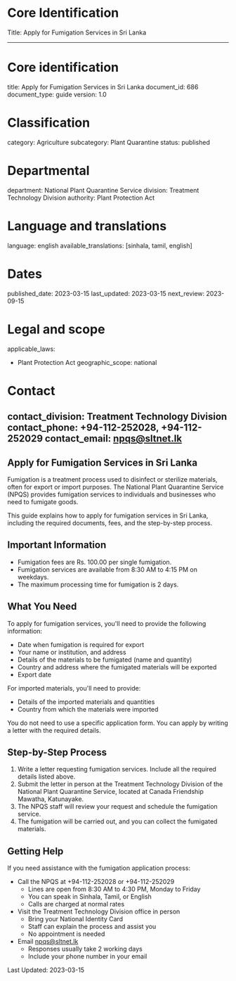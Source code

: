 # Core Identification
Title: Apply for Fumigation Services in Sri Lanka

---
# Core identification
title: Apply for Fumigation Services in Sri Lanka
document_id: 686
document_type: guide
version: 1.0

# Classification
category: Agriculture
subcategory: Plant Quarantine
status: published

# Departmental
department: National Plant Quarantine Service
division: Treatment Technology Division
authority: Plant Protection Act

# Language and translations
language: english
available_translations: [sinhala, tamil, english]

# Dates
published_date: 2023-03-15
last_updated: 2023-03-15
next_review: 2023-09-15

# Legal and scope
applicable_laws:
 - Plant Protection Act
geographic_scope: national

# Contact
contact_division: Treatment Technology Division
contact_phone: +94-112-252028, +94-112-252029
contact_email: npqs@sltnet.lk
---

## Apply for Fumigation Services in Sri Lanka

Fumigation is a treatment process used to disinfect or sterilize materials, often for export or import purposes. The National Plant Quarantine Service (NPQS) provides fumigation services to individuals and businesses who need to fumigate goods.

This guide explains how to apply for fumigation services in Sri Lanka, including the required documents, fees, and the step-by-step process.

## Important Information

- Fumigation fees are Rs. 100.00 per single fumigation.
- Fumigation services are available from 8:30 AM to 4:15 PM on weekdays.
- The maximum processing time for fumigation is 2 days.

## What You Need

To apply for fumigation services, you'll need to provide the following information:

- Date when fumigation is required for export
- Your name or institution, and address
- Details of the materials to be fumigated (name and quantity)
- Country and address where the fumigated materials will be exported
- Export date

For imported materials, you'll need to provide:
- Details of the imported materials and quantities
- Country from which the materials were imported

You do not need to use a specific application form. You can apply by writing a letter with the required details.

## Step-by-Step Process

1. Write a letter requesting fumigation services. Include all the required details listed above.
2. Submit the letter in person at the Treatment Technology Division of the National Plant Quarantine Service, located at Canada Friendship Mawatha, Katunayake.
3. The NPQS staff will review your request and schedule the fumigation service.
4. The fumigation will be carried out, and you can collect the fumigated materials.

## Getting Help

If you need assistance with the fumigation application process:

- Call the NPQS at +94-112-252028 or +94-112-252029
    - Lines are open from 8:30 AM to 4:30 PM, Monday to Friday
    - You can speak in Sinhala, Tamil, or English
    - Calls are charged at normal rates
- Visit the Treatment Technology Division office in person
    - Bring your National Identity Card
    - Staff can explain the process and assist you
    - No appointment is needed
- Email npqs@sltnet.lk
    - Responses usually take 2 working days
    - Include your phone number in your email

Last Updated: 2023-03-15